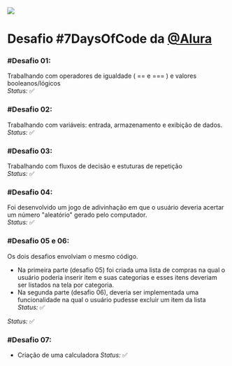 <img src="https://media.discordapp.net/attachments/748340387705258004/957982578512637962/unnamed.png">

##

<h1>Desafio #7DaysOfCode da <a href="https://7daysofcode.io/">@Alura</a></h1>

<strong><h3>#Desafio 01:</h3></strong>
  Trabalhando com operadores de igualdade ( == e === ) e valores booleanos/lógicos<br>
  <i>Status:</i> <g-emoji class="g-emoji" alias="white_check_mark" fallback-src="https://github.githubassets.com/images/icons/emoji/unicode/2705.png">✅</g-emoji>
  
<strong><h3>#Desafio 02:</h3></strong>
  Trabalhando com variáveis: entrada, armazenamento e exibição de dados.<br>
  <i>Status:</i> <g-emoji class="g-emoji" alias="white_check_mark" fallback-src="https://github.githubassets.com/images/icons/emoji/unicode/2705.png">✅</g-emoji>
  
<strong><h3>#Desafio 03:</h3></strong>
  Trabalhando com fluxos de decisão e estuturas de repetição<br>
  <i>Status:</i> <g-emoji class="g-emoji" alias="white_check_mark" fallback-src="https://github.githubassets.com/images/icons/emoji/unicode/2705.png">✅</g-emoji>
  
<strong><h3>#Desafio 04:</h3></strong>
  Foi desenvolvido um jogo de adivinhação em que o usuário deveria acertar um número "aleatório" gerado pelo computador.<br>
  <i>Status:</i> <g-emoji class="g-emoji" alias="white_check_mark" fallback-src="https://github.githubassets.com/images/icons/emoji/unicode/2705.png">✅</g-emoji>
  
<strong><h3>#Desafio 05 e 06:</h3></strong>
  Os dois desafios envolviam o mesmo código. 
  - Na primeira parte (desafio 05) foi criada uma lista de compras na qual o usuário poderia inserir item e suas categorias e esses itens deveriam ser listados na tela por categoria. 
  - Na segunda parte (desafio 06), deveria ser implementada uma funcionalidade na qual o usuário pudesse excluir um item da lista<br>
  <i>Status:</i> <g-emoji class="g-emoji" alias="white_check_mark" fallback-src="https://github.githubassets.com/images/icons/emoji/unicode/2705.png">✅</g-emoji>

  <i>Status:</i> <g-emoji class="g-emoji" alias="white_check_mark" fallback-src="https://github.githubassets.com/images/icons/emoji/unicode/2705.png">✅</g-emoji>

<strong><h3>#Desafio 07:</h3></strong>
  - Criação de uma calculadora 
  <i>Status:</i> <g-emoji class="g-emoji" alias="white_check_mark" fallback-src="https://github.githubassets.com/images/icons/emoji/unicode/2705.png">✅</g-emoji>

